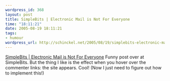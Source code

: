 ```yaml
--- 
wordpress_id: 368
layout: post
title: SimpleBits | Electronic Mail is Not For Everyone
time: "18:11:21"
date: 2005-08-19 18:11:21
tags: 
- humour
wordpress_url: http://schinckel.net/2005/08/19/simplebits-electronic-mail-is-not-for-everyone/
---
```

[SimpleBits | Electronic Mail is Not For Everyone][1] Funny post over at SimpleBits. But the thing I like is the effect when you hover over the commenter links: the site appears. Cool! (Now I just need to figure out how to implement this!) 

   [1]: http://www.simplebits.com/notebook/2005/07/30/email.html

